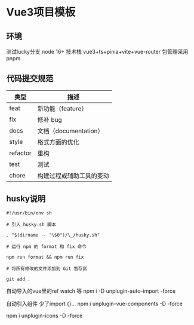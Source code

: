 # Vue3项目模板

## 环境

测试lucky分支
node 16+
技术栈 vue3+ts+pinia+vite+vue-router
包管理采用pnpm

## 代码提交规范

| 类型     | 描述                     |
| -------- | ------------------------ |
| feat     | 新功能（feature）        |
| fix      | 修补 bug                 |
| docs     | 文档（documentation）    |
| style    | 格式方面的优化           |
| refactor | 重构                     |
| test     | 测试                     |
| chore    | 构建过程或辅助工具的变动 |

## husky说明

```shell
#!/usr/bin/env sh

# 引入 husky.sh 脚本

. "$(dirname -- "\$0")/\_/husky.sh"

# 运行 npm 的 format 和 fix 命令

npm run format && npm run fix

# 将所有修改的文件添加到 Git 暂存区

git add .

```

自动导入的vue里的ref watch 等
npm i -D unplugin-auto-import -force

自动引入组件 少了import {}...
npm i unplugin-vue-components -D -force

npm i unplugin-icons -D -force
